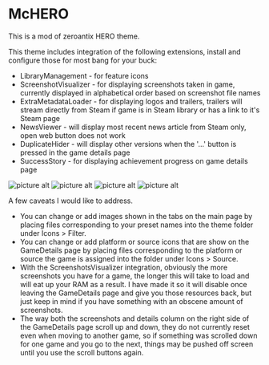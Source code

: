 # McHERO

This is a mod of zeroantix HERO theme.

This theme includes integration of the following extensions, install and configure those for most bang for your buck:
* LibraryManagement - for feature icons
* ScreenshotVisualizer - for displaying screenshots taken in game, currently displayed in alphabetical order based on screenshot file names
* ExtraMetadataLoader - for displaying logos and trailers, trailers will stream directly from Steam if game is in Steam library or has a link to it's Steam page
* NewsViewer - will display most recent news article from Steam only, open web button does not work
* DuplicateHider - will display other versions when the '...' button is pressed in the game details page
* SuccessStory - for displaying achievement progress on game details page

![picture alt](https://github.com/seannuh/McHERO/blob/main/MEDIA/2023.01.30-12.39.png)
![picture alt](https://github.com/seannuh/McHERO/blob/main/MEDIA/2023.01.30-12.37.png)
![picture alt](https://github.com/seannuh/McHERO/blob/main/MEDIA/2023.01.30-12.38.png)
![picture alt](https://github.com/seannuh/McHERO/blob/main/MEDIA/2023.01.30-12.37_01.png)

A few caveats I would like to address.
* You can change or add images shown in the tabs on the main page by placing files corresponding to your preset names into the theme folder under Icons > Filter.
* You can change or add platform or source icons that are show on the GameDetails page by placing files corresponding to the platform or source the game is assigned into the folder under Icons > Source.
* With the ScreenshotsVisualizer integration, obviously the more screenshots you have for a game, the longer this will take to load and will eat up your RAM as a result. I have made it so it will disable once leaving the GameDetails page and give you those resources back, but just keep in mind if you have something with an obscene amount of screenshots.
* The way both the screenshots and details column on the right side of the GameDetails page scroll up and down, they do not currently reset even when moving to another game, so if something was scrolled down for one game and you go to the next, things may be pushed off screen until you use the scroll buttons again.
